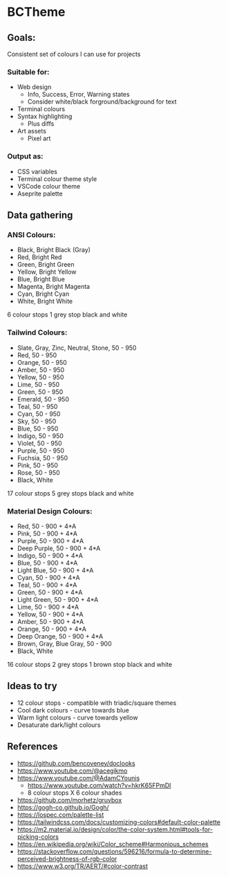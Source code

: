 # BCTheme

## Goals:

Consistent set of colours I can use for projects

### Suitable for:

- Web design
  - Info, Success, Error, Warning states
  - Consider white/black forground/background for text
- Terminal colours
- Syntax highlighting
  - Plus diffs
- Art assets
  - Pixel art

### Output as:

- CSS variables
- Terminal colour theme style
- VSCode colour theme
- Aseprite palette

## Data gathering

### ANSI Colours:

- Black, Bright Black (Gray)
- Red, Bright Red
- Green, Bright Green
- Yellow, Bright Yellow
- Blue, Bright Blue
- Magenta, Bright Magenta
- Cyan, Bright Cyan
- White, Bright White

6 colour stops
1 grey stop
black and white

### Tailwind Colours:

- Slate, Gray, Zinc, Neutral, Stone, 50 - 950
- Red, 50 - 950
- Orange, 50 - 950
- Amber, 50 - 950
- Yellow, 50 - 950
- Lime, 50 - 950
- Green, 50 - 950
- Emerald, 50 - 950
- Teal, 50 - 950
- Cyan, 50 - 950
- Sky, 50 - 950
- Blue, 50 - 950
- Indigo, 50 - 950
- Violet, 50 - 950
- Purple, 50 - 950
- Fuchsia, 50 - 950
- Pink, 50 - 950
- Rose, 50 - 950
- Black, White

17 colour stops
5 grey stops
black and white

### Material Design Colours:

- Red, 50 - 900 + 4\*A
- Pink, 50 - 900 + 4\*A
- Purple, 50 - 900 + 4\*A
- Deep Purple, 50 - 900 + 4\*A
- Indigo, 50 - 900 + 4\*A
- Blue, 50 - 900 + 4\*A
- Light Blue, 50 - 900 + 4\*A
- Cyan, 50 - 900 + 4\*A
- Teal, 50 - 900 + 4\*A
- Green, 50 - 900 + 4\*A
- Light Green, 50 - 900 + 4\*A
- Lime, 50 - 900 + 4\*A
- Yellow, 50 - 900 + 4\*A
- Amber, 50 - 900 + 4\*A
- Orange, 50 - 900 + 4\*A
- Deep Orange, 50 - 900 + 4\*A
- Brown, Gray, Blue Gray, 50 - 900
- Black, White

16 colour stops
2 grey stops
1 brown stop
black and white

## Ideas to try

- 12 colour stops - compatible with triadic/square themes
- Cool dark colours - curve towards blue
- Warm light colours - curve towards yellow
- Desaturate dark/light colours

## References

- https://github.com/bencoveney/doclooks
- https://www.youtube.com/@acegikmo
- https://www.youtube.com/@AdamCYounis
  - https://www.youtube.com/watch?v=hkrK65FPmDI
  - 8 colour stops X 6 colour shades
- https://github.com/morhetz/gruvbox
- https://gogh-co.github.io/Gogh/
- https://lospec.com/palette-list
- https://tailwindcss.com/docs/customizing-colors#default-color-palette
- https://m2.material.io/design/color/the-color-system.html#tools-for-picking-colors
- https://en.wikipedia.org/wiki/Color_scheme#Harmonious_schemes
- https://stackoverflow.com/questions/596216/formula-to-determine-perceived-brightness-of-rgb-color
- https://www.w3.org/TR/AERT/#color-contrast
